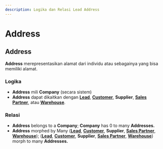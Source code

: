 ```yaml
---
description: Logika dan Relasi Lead Address
---
```


# Address

## Address

**Address** merepresentasikan alamat dari individu atau sebagainya yang bisa memiliki alamat.

### **Logika**

* **Address** mili **Company** (secara sistem)
* **Address** dapat dikaitkan dengan [**Lead**](lead.md), [**Customer**](customer.md), **Supplier**, [**Sales Partner**](../selling-concept/sales-partner.md), atau [**Warehouse**](../stock-concept/basic/warehouse.md).

### Relasi

* **Address** belongs to a **Company**; **Company** has 0 to many **Addresses.**
* **Address** morphed by Many ([**Lead**](lead.md), [**Customer**](customer.md), **Supplier**, [**Sales Partner**](../selling-concept/sales-partner.md), [**Warehouse**](../stock-concept/basic/warehouse.md)); ([**Lead**](lead.md), [**Customer**](customer.md), **Supplier**, [**Sales Partner**](../selling-concept/sales-partner.md), [**Warehouse**](../stock-concept/basic/warehouse.md)) morph to many **Addresses.**
